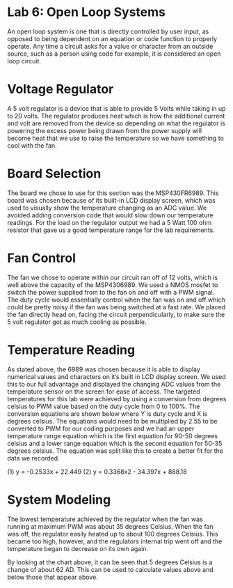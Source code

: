 # Lab 6: Open Loop Systems
An open loop system is one that is directly controlled by user input, as opposed to being dependent on an equation or code function to properly operate. Any time a circuit asks for a value or character from an outside source, such as a person using code for example, it is considered an open loop circuit.
# Voltage Regulator
A 5 volt regulator is a device that is able to provide 5 Volts while taking in up to 20 volts. The regulator produces heat which is how the additional current and volt are removed from the device so depending on what the regulator is powering the excess power being drawn from the power supply will become heat that we use to raise the temperature so we have something to cool with the fan. 
# Board Selection
The board we chose to use for this section was the MSP430FR6989. This board was chosen because of its built-in LCD display screen, which was used to visually show the temperature changing as an ADC value. We avoided adding conversion code that would slow down our temperature readings. For the load on the regulator output we had a 5 Watt 100 ohm resistor that gave us a good temperature range for the lab requirements.
# Fan Control
The fan we chose to operate within our circuit ran off of 12 volts, which is well above the capacity of the MSP4306989. We used a NMOS mosfet to switch the power supplied from to the fan on and off with a PWM signal. The duty cycle would essentially control when the fan was on and off which could be pretty noisy if the fan was being switched at a fast rate. We placed the fan directly head on, facing the circuit perpendicularly, to make sure the 5 volt regulator got as much cooling as possible.

# Temperature Reading
As stated above, the 6989 was chosen because it is able to display numerical values and characters on it’s built in LCD display screen. We used this to our full advantage and displayed the changing ADC values from the temperature sensor on the screen for ease of access. The targeted temperatures for this lab were achieved by using a conversion from degrees celsius to PWM value based on the duty cycle from 0 to 100%. The conversion equations are shown below where Y is duty cycle and X is degrees celsius. The equations would need to be multiplied by 2.55 to be converted to PWM for our coding purposes and we had an upper temperature range equation which is the first equation for 90-50 degrees celsius and a lower range equation which is the second equation for 50-35 degrees celsius. The equation was split like this to create a better fit for the data we recorded.

(1) y = -0.2533x + 22.449
(2) y = 0.3368x2 - 34.397x + 888.18
 
# System Modeling
The lowest temperature achieved by the regulator when the fan was running at maximum PWM was about 35 degrees Celsius. When the fan was off, the regulator easily heated up to about 100 degrees Celsius. This became too high, however, and the regulators internal trip went off and the temperature began to decrease on its own again.

By looking at the chart above, it can be seen that 5 degrees Celsius is a change of about 62 AD. This can be used to calculate values above and below those that appear above.

